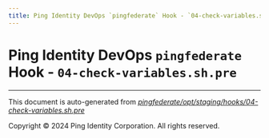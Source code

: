 ```yaml
---
title: Ping Identity DevOps `pingfederate` Hook - `04-check-variables.sh.pre`
---
```


# Ping Identity DevOps `pingfederate` Hook - `04-check-variables.sh.pre`

---
This document is auto-generated from _[pingfederate/opt/staging/hooks/04-check-variables.sh.pre](https://github.com/pingidentity/pingidentity-docker-builds/blob/master/pingfederate/opt/staging/hooks/04-check-variables.sh.pre)_

Copyright © 2024 Ping Identity Corporation. All rights reserved.
